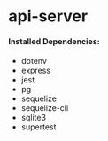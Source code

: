 # api-server

#### Installed Dependencies: 
- dotenv
- express
- jest
- pg
- sequelize
- sequelize-cli
- sqlite3
- supertest

